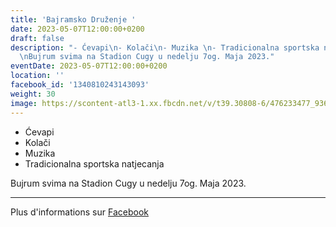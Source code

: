 ```yaml
---
title: 'Bajramsko Druženje '
date: 2023-05-07T12:00:00+0200
draft: false
description: "- Ćevapi\n- Kolači\n- Muzika \n- Tradicionalna sportska natjecanja\n\
  \nBujrum svima na Stadion Cugy u nedelju 7og. Maja 2023."
eventDate: 2023-05-07T12:00:00+0200
location: ''
facebook_id: '1340810243143093'
weight: 30
image: https://scontent-atl3-1.xx.fbcdn.net/v/t39.30808-6/476233477_936651505262116_4103480540059516894_n.jpg?_nc_cat=110&ccb=1-7&_nc_sid=9e60e4&_nc_ohc=jb63L1rZmzAQ7kNvwH-iTjF&_nc_oc=Adl21s6jzDH3BkZaBVWDDzPK5Q5ic_7i3WT8yXxLw2e5WP3DfgvDfhzof82sLpDX0Sw&_nc_zt=23&_nc_ht=scontent-atl3-1.xx&edm=ABTKTjYEAAAA&_nc_gid=YgpdCsnK25IdQbQfL9SauQ&oh=00_AfGqlzTZS8uhoNUOl0ybdjIB-EbXe26dUStElYAEFrEfqQ&oe=6810898B
---
```


- Ćevapi
- Kolači
- Muzika 
- Tradicionalna sportska natjecanja

Bujrum svima na Stadion Cugy u nedelju 7og. Maja 2023.

---

Plus d'informations sur [Facebook](https://facebook.com/events/1340810243143093)